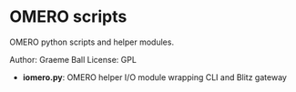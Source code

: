 OMERO scripts
=============

OMERO python scripts and helper modules.

Author: Graeme Ball
License: GPL

* **iomero.py**: OMERO helper I/O module wrapping CLI and Blitz gateway
